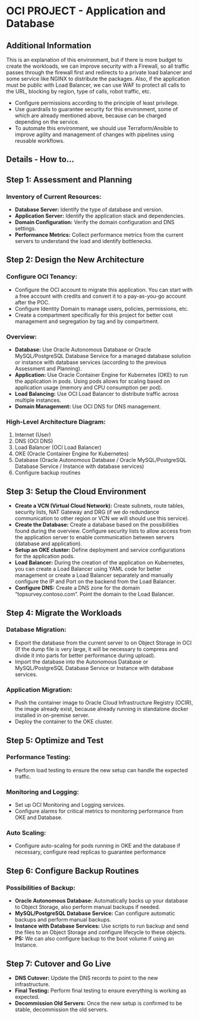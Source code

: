 # OCI PROJECT - Application and Database

## Additional Information

This is an explanation of this environment, but if there is more budget to create the workloads, we can improve security with a Firewall, so all traffic passes through the firewall first and redirects to a private load balancer and some service like NGINX to distribute the packages. Also, if the application must be public with Load Balancer, we can use WAF to protect all calls to the URL, blocking by region, type of calls, robot traffic, etc.

- Configure permissions according to the principle of least privilege.
- Use guardrails to guarantee security for this environment, some of which are already mentioned above, because can be charged depending on the service.
- To automate this environment, we should use Terraform/Ansible to improve agility and management of changes with pipelines using reusable workflows.


## Details - How to...

## Step 1: Assessment and Planning

### Inventory of Current Resources:
- **Database Server:** Identify the type of database and version.
- **Application Server:** Identify the application stack and dependencies.
- **Domain Configuration:** Verify the domain configuration and DNS settings.
- **Performance Metrics:** Collect performance metrics from the current servers to understand the load and identify bottlenecks.

## Step 2: Design the New Architecture

### Configure OCI Tenancy:
- Configure the OCI account to migrate this application. You can start with a free account with credits and convert it to a pay-as-you-go account after the POC.
- Configure Identity Domain to manage users, policies, permissions, etc.
- Create a compartment specifically for this project for better cost management and segregation by tag and by compartment.

### Overview:
- **Database:** Use Oracle Autonomous Database or Oracle MySQL/PostgreSQL Database Service for a managed database solution or instance with database services (according to the previous Assessment and Planning).
- **Application:** Use Oracle Container Engine for Kubernetes (OKE) to run the application in pods. Using pods allows for scaling based on application usage (memory and CPU consumption per pod).
- **Load Balancing:** Use OCI Load Balancer to distribute traffic across multiple instances.
- **Domain Management:** Use OCI DNS for DNS management.

### High-Level Architecture Diagram:
1. Internet (User)
2. DNS (OCI DNS)
3. Load Balancer (OCI Load Balancer)
4. OKE (Oracle Container Engine for Kubernetes)
5. Database (Oracle Autonomous Database / Oracle MySQL/PostgreSQL Database Service / Instance with database services)
6. Configure backup routines

## Step 3: Setup the Cloud Environment

- **Create a VCN (Virtual Cloud Network):** Create subnets, route tables, security lists, NAT Gateway and DRG (if we do redundance communication to other region or VCN we will should use this service).
- **Create the Database:** Create a database based on the possibilities found during the overview. Configure security lists to allow access from the application server to enable communication between servers (database and application).
- **Setup an OKE cluster:** Define deployment and service configurations for the application pods.
- **Load Balancer:** During the creation of the application on Kubernetes, you can create a Load Balancer using YAML code for better management or create a Load Balancer separately and manually configure the IP and Port on the backend from the Load Balancer.
- **Configure DNS:** Create a DNS zone for the domain “topsurvey.contoso.com”. Point the domain to the Load Balancer.

## Step 4: Migrate the Workloads

### Database Migration:
- Export the database from the current server to on Object Storage in OCI (If the dump file is very large, it will be necessary to compress and divide it into parts for better performance during upload).
- Import the database into the Autonomous Database or MySQL/PostgreSQL Database Service or Instance with database services.

### Application Migration:
- Push the container image to Oracle Cloud Infrastructure Registry (OCIR), the image already exist, because already running in standalone docker installed in on-premise server.
- Deploy the container to the OKE cluster.

## Step 5: Optimize and Test

### Performance Testing:
- Perform load testing to ensure the new setup can handle the expected traffic.

### Monitoring and Logging:
- Set up OCI Monitoring and Logging services.
- Configure alarms for critical metrics to monitoring performance from OKE and Database.

### Auto Scaling:
- Configure auto-scaling for pods running in OKE and the database if necessary, configure read replicas to guarantee performance

## Step 6: Configure Backup Routines

### Possibilities of Backup:
- **Oracle Autonomous Database:** Automatically backs up your database to Object Storage, also perform manual backups if needed.
- **MySQL/PostgreSQL Database Service:** Can configure automatic backups and perform manual backups.
- **Instance with Database Services:** Use scripts to run backup and send the files to an Object Storage and configure lifecycle to these objects.
- **PS:** We can also configure backup to the boot volume if using an Instance.

## Step 7: Cutover and Go Live

- **DNS Cutover:** Update the DNS records to point to the new infrastructure.
- **Final Testing:** Perform final testing to ensure everything is working as expected.
- **Decommission Old Servers:** Once the new setup is confirmed to be stable, decommission the old servers.
